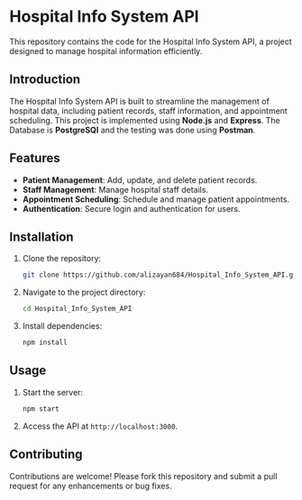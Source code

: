# Hospital Info System API

This repository contains the code for the Hospital Info System API, a project designed to manage hospital information efficiently.
  
## Introduction
The Hospital Info System API is built to streamline the management of hospital data, including patient records, staff information, and appointment scheduling. This project is implemented using **Node.js** and **Express**. The Database is **PostgreSQl** and the testing was done using **Postman**.

## Features
- **Patient Management**: Add, update, and delete patient records.
- **Staff Management**: Manage hospital staff details.
- **Appointment Scheduling**: Schedule and manage patient appointments.
- **Authentication**: Secure login and authentication for users.

## Installation
1. Clone the repository:
    ```bash
    git clone https://github.com/alizayan684/Hospital_Info_System_API.git
    ```
2. Navigate to the project directory:
    ```bash
    cd Hospital_Info_System_API
    ```
3. Install dependencies:
    ```bash
    npm install
    ```

## Usage
1. Start the server:
    ```bash
    npm start
    ```
2. Access the API at `http://localhost:3000`.

## Contributing
Contributions are welcome! Please fork this repository and submit a pull request for any enhancements or bug fixes.

